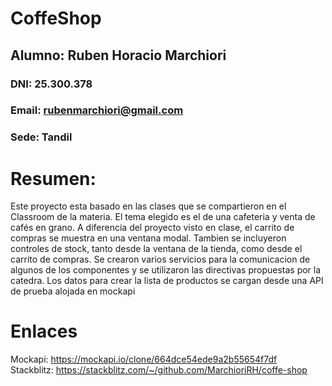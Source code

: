 # CoffeShop
## Alumno: Ruben Horacio Marchiori
### DNI: 25.300.378
### Email: rubenmarchiori@gmail.com
### Sede: Tandil

# Resumen:
Este proyecto esta basado en las clases que se compartieron en el Classroom de la materia.
El tema elegido es el de una cafeteria y venta de cafés en grano.
A diferencia del proyecto visto en clase, el carrito de compras se muestra en una ventana modal. Tambien se incluyeron controles de stock, tanto desde la ventana de la tienda, como desde el carrito de compras. 
Se crearon varios servicios para la comunicacion de algunos de los componentes y se utilizaron las directivas propuestas por la catedra.
Los datos para crear la lista de productos se cargan desde una API de prueba alojada en mockapi 

# Enlaces
Mockapi: https://mockapi.io/clone/664dce54ede9a2b55654f7df                                                                                   
Stackblitz: https://stackblitz.com/~/github.com/MarchioriRH/coffe-shop



